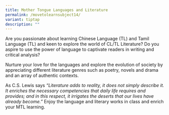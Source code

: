 ```yaml
---
title: Mother Tongue Languages and Literature
permalink: /movetolearnsubject14/
variant: tiptap
description: ""
---
```

<p>Are you passionate about learning Chinese Language (TL) and Tamil Language (TL) and keen to explore the world of CL/TL Literature? Do you aspire to use the power of language to captivate readers in writing and critical analysis?&nbsp;</p><p>Nurture your love for the languages and explore the evolution of society by appreciating different literature genres such as poetry, novels and drama and an array of authentic contexts.&nbsp;</p><p>As C.S. Lewis says<em> “Literature adds to reality, it does not simply describe it. It enriches the necessary competencies that daily life requires and provides; and in this respect, it irrigates the deserts that our lives have already become.” </em>Enjoy the language and literary works in class and enrich your MTL learning.</p><p><br></p>